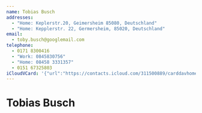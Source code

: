 ```yaml
---
name: Tobias Busch
addresses:
  - "Home: Keplerstr.20, Geimersheim 85080, Deutschland"
  - "Home: Kepplerstr. 22, Germersheim, 85020, Deutschland"
email:
  - toby.busch@googlemail.com
telephone:
  - 0171 8300416
  - "Work: 0845830756"
  - "Home: 08458 3331357"
  - 0151 67325803
iCloudVCard: '{"url":"https://contacts.icloud.com/311500889/carddavhome/card/C9D4082D-CBE0-4182-A98E-519DED300E7C.vcf","etag":"\"kmfhb53t\"","data":"BEGIN:VCARD\r\nVERSION:3.0\r\nFN:\r\nN:Busch;Tobias;;;\r\nUID:B6D59246-C11E-44E0-944D-7926D9200D36\r\nADR;TYPE=HOME:;;Keplerstr.20;Geimersheim 85080;;;Deutschland;\r\nADR;TYPE=HOME:;;Kepplerstr. 22;Germersheim;;85020;Deutschland;\r\nPRODID:-//Apple Inc.//Apple WebDAV Outlook Store 4.8.26//ENX-APPLE-OL-MAPPI\r\n NG-INFO:1\r\nREV:2025-04-03T22:16:13Z\r\nORG:;\r\nEMAIL:toby.busch@googlemail.com\r\nTEL;TYPE=CELL:0171 8300416\r\nTEL;TYPE=WORK:0845830756\r\nTEL;TYPE=HOME:08458 3331357\r\nTEL;TYPE=CELL:0151 67325803\r\nitem0.X-ABADR:de\r\nEND:VCARD"}'
---
```

# Tobias Busch